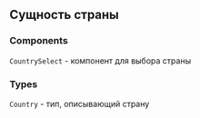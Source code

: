 ## Сущность страны

### Components

`CountrySelect` - компонент для выбора страны

### Types

`Country` - тип, описывающий страну
